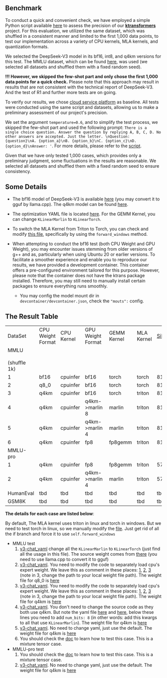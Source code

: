 ## Benchmark

To conduct a quick and convenient check, we have employed a simple Python script available [here](https://github.com/kvcache-ai/ktransformers/tree/main/ktransformers/tests) to assess the precision of our **[ktransformers](https://github.com/kvcache-ai/ktransformers)** project. For this evaluation, we utilized the same dataset, which was shuffled in a consistent manner and limited to the first 1,000 data points, to test our implementation across a variety of CPU kernels, MLA kernels, and quantization formats.

We selected the DeepSeek-V3 model in its bf16, int8, and q4km versions for this test. The MMLU dataset, which can be found [here](https://huggingface.co/datasets/cais/mmlu), was used (we selected all datasets and shuffled them with a fixed random seed).

**!!! However, we skipped the few-shot part and only chose the first 1,000 data points for a quick check.** Please note that this approach may result in results that are not consistent with the technical report of DeepSeek-V3. And the test of R1 and further more tests are on going.

To verify our results, we chose [cloud service platform](https://cloud.siliconflow.cn/models) as baseline. All tests were conducted using the same script and datasets, allowing us to make a preliminary assessment of our project's precision.

We set the argument `temperature=0.6`, and to simplify the test process, we skipped the few-shot part and used the following prompt: `There is a single choice question. Answer the question by replying A, B, C, D. No other answers are accepted. Just the letter. \nQuestion: {question}\nA. {option_a}\nB. {option_b}\nC. {option_c}\nD. {option_d}\nAnswer: '`. For more details, please refer to the [script](https://github.com/kvcache-ai/ktransformers/blob/main/ktransformers/tests/mmlu_test.py).

Given that we have only tested 1,000 cases, which provides only a preliminary judgment, some fluctuations in the results are reasonable. We selected all datasets and shuffled them with a fixed random seed to ensure consistency.

## Some Details

- The bf16 model of DeepSeek-V3 is available [here](https://huggingface.co/opensourcerelease/DeepSeek-V3-bf16/tree/main) (you may convert it to gguf by llama.cpp). The q4km model can be found [here](https://huggingface.co/unsloth/DeepSeek-V3-GGUF/tree/main/DeepSeek-V3-Q4_K_M).
    
- The optimization YAML file is located [here](https://github.com/kvcache-ai/ktransformers/tree/main/ktransformers/optimize/optimize_rules). For the GEMM Kernel, you can change `KLinearMarlin` to `KLinearTorch`.
    
- To switch the MLA Kernel from Triton to Torch, you can check and modify [this file](https://github.com/kvcache-ai/ktransformers/blob/main/ktransformers/operators/attention.py), specifically by using the `forward_windows` method.
    
- When attempting to conduct the bf16 test (both CPU Weight and GPU Weight), you may encounter issues stemming from older versions of g++ and as, particularly when using Ubuntu 20 or earlier versions. To facilitate a smoother experience and enable you to reproduce our results, we have provided a development container. This container offers a pre-configured environment tailored for this purpose. However, please note that the container does not have the ktrans package installed. Therefore, you may still need to manually install certain packages to ensure everything runs smoothly.
    
    - You may config the model mount dir in `devcontainer/devcontainer.json`, check the `"mouts":` config.


## The Result Table

|                          |                   |            |                   |         |            |                                                        |              |
| ------------------------ | ----------------- | ---------- | ----------------- | ------- | ---------- | ------------------------------------------------------ | ------------ |
| DataSet                  | CPU Weight Format | CPU Kernel | GPU Weight Format | GEMM Kernel   | MLA Kernel | [Siliconflow](https://cloud.siliconflow.cn/models)<br> | Ktrans Point |
| MMLU<br><br>(shuffle 1k) |               |    |               |    |       |                                                    |          |
|          1                | bf16              | cpuinfer   | bf16              | torch   | torch      | 81.6                                                   | 81.9         |
|           2               | q8_0              | cpuinfer   | bf16              | torch   | torch      | 81.6                                                   | 83.1         |
|             3             | q4km              | cpuinfer   | bf16              | torch   | triton     | 81.6                                                   | 81.4         |
|              4            | q4km              | cpuinfer   | q4km->marlin 8    | marlin  | triton     | 81.6                                                   | 81.1         |
|               5           | q4km              | cpuinfer   | q4km->marlin 4    | marlin  | triton     | 81.6                                                   | 81           |
|                6          | q4km              | cpuinfer   | fp8               | fp8gemm  | triton     | 81.6                                                   | 81.5         |
| MMLU-pro                 |               |    |                |  |      |                                                    |          |
| 1                 | q4km              | cpuinfer   | fp8               | fp8gemm | triton     | 57.7                                                   | 57.6         |
|  2             | q4km              | cpuinfer   | q4km->marlin 4    | marlin  | triton     | 57.7                                                   | 57.5         |
| HumanEval                | tbd               | tbd        | tbd               | tbd     | tbd        | tbd                                                    | tbd          |
| GSM8K                    | tbd               | tbd        | tbd               | tbd     | tbd        | tbd                                                    | tbd          |

**The details for each case are listed below**:

By default, The MLA kernel uses triton in linux and torch in windows. But we need to test torch in linux, so we manually modify the [file](https://github.com/kvcache-ai/ktransformers/blob/main/ktransformers/operators/attention.py#L592). Just get rid of all the if branch and force it to use `self.forward_windows`

- MMLU test
  1. [v3-chat_yaml](https://github.com/kvcache-ai/ktransformers/blob/main/ktransformers/optimize/optimize_rules/DeepSeek-V3-Chat.yaml) change all the `KLinearMarlin` to `KLinearTorch` (just find all the usage in this file). The source weight comes from [there](https://huggingface.co/opensourcerelease/DeepSeek-V3-bf16) (you need to use llama.cpp to convert it to gguf)
  2. [v3-chat_yaml](https://github.com/kvcache-ai/ktransformers/blob/main/ktransformers/optimize/optimize_rules/DeepSeek-V3-Chat.yaml). You need to modify the code to separately load cpu's expert weight. We leave this as comment in these places: [1](https://github.com/kvcache-ai/ktransformers/blob/main/ktransformers/operators/experts.py#L122), [2](https://github.com/kvcache-ai/ktransformers/blob/main/ktransformers/operators/experts.py#L136), [3](https://github.com/kvcache-ai/ktransformers/blob/main/ktransformers/operators/experts.py#L137) (note in 3, change the path to your local weight file path). The weight file for q8_0 is [here](https://huggingface.co/unsloth/DeepSeek-V3-GGUF/tree/main/DeepSeek-V3-Q8_0)
  3. [v3-chat_yaml](https://github.com/kvcache-ai/ktransformers/blob/main/ktransformers/optimize/optimize_rules/DeepSeek-V3-Chat.yaml). You need to modify the code to separately load cpu's expert weight. We leave this as comment in these places: [1](https://github.com/kvcache-ai/ktransformers/blob/main/ktransformers/operators/experts.py#L122), [2](https://github.com/kvcache-ai/ktransformers/blob/main/ktransformers/operators/experts.py#L136), [3](https://github.com/kvcache-ai/ktransformers/blob/main/ktransformers/operators/experts.py#L137) (note in 3, change the path to your local weight file path). The weight file for q4km is [here](https://huggingface.co/unsloth/DeepSeek-V3-GGUF/tree/main/DeepSeek-V3-Q4_K_M)
  4. [v3-chat_yaml](https://github.com/kvcache-ai/ktransformers/blob/main/ktransformers/optimize/optimize_rules/DeepSeek-V3-Chat.yaml). You don't need to change the source code as they both use q4km. But note the yaml file [here](https://github.com/kvcache-ai/ktransformers/blob/main/ktransformers/optimize/optimize_rules/DeepSeek-V3-Chat.yaml#L29) and [here](https://github.com/kvcache-ai/ktransformers/blob/main/ktransformers/optimize/optimize_rules/DeepSeek-V3-Chat.yaml#L18), below these lines you need to add `num_bits: 8` (in other words: add this kwargs to all that use `KLinearMarlin`). The weight file for q4km is [here](https://huggingface.co/unsloth/DeepSeek-V3-GGUF/tree/main/DeepSeek-V3-Q4_K_M)
  5. [v3-chat_yaml](https://github.com/kvcache-ai/ktransformers/blob/main/ktransformers/optimize/optimize_rules/DeepSeek-V3-Chat.yaml). No need to change yaml, just use the default. The weight file for q4km is [here](https://huggingface.co/unsloth/DeepSeek-V3-GGUF/tree/main/DeepSeek-V3-Q4_K_M)
  6. You should check the [doc](./fp8_kernel.md) to learn how to test this case. This is a mixture tensor case.
- MMLU-pro test
  1. You should check the [doc](./fp8_kernel.md) to learn how to test this case. This is a mixture tensor case. 
  2. [v3-chat_yaml](https://github.com/kvcache-ai/ktransformers/blob/main/ktransformers/optimize/optimize_rules/DeepSeek-V3-Chat.yaml). No need to change yaml, just use the default. The weight file for q4km is [here](https://huggingface.co/unsloth/DeepSeek-V3-GGUF/tree/main/DeepSeek-V3-Q4_K_M)